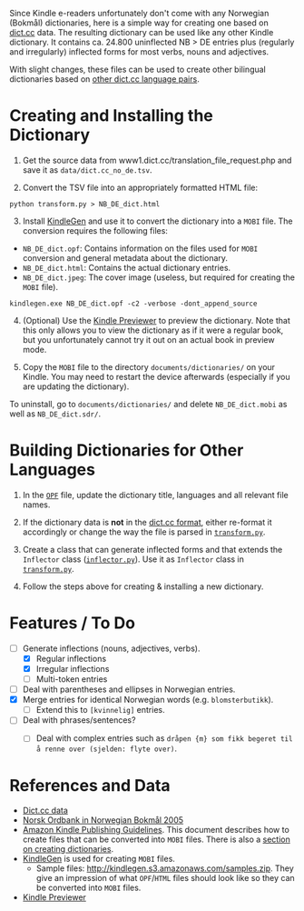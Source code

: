 Since Kindle e-readers unfortunately don't come with any Norwegian (Bokmål) dictionaries, here is a simple way for creating one based on [dict.cc](deno.dict.cc) data.
The resulting dictionary can be used like any other Kindle dictionary.
It contains ca. 24.800 uninflected NB > DE entries plus (regularly and irregularly) inflected forms for most verbs, nouns and adjectives.

With slight changes, these files can be used to create other bilingual dictionaries based on [other dict.cc language pairs](https://browse.dict.cc/).

# Creating and Installing the Dictionary

1. Get the source data from www1.dict.cc/translation_file_request.php and save it as `data/dict.cc_no_de.tsv`.

2. Convert the TSV file into an appropriately formatted HTML file:
```
python transform.py > NB_DE_dict.html
```

3. Install [KindleGen](https://www.amazon.com/gp/feature.html?docId=1000765211) and use it to convert the dictionary into a `MOBI` file. The conversion requires the following files:

- `NB_DE_dict.opf`: Contains information on the files used for `MOBI` conversion and general metadata about the dictionary.
- `NB_DE_dict.html`: Contains the actual dictionary entries.
- `NB_DE_dict.jpeg`: The cover image (useless, but required for creating the `MOBI` file).

```
kindlegen.exe NB_DE_dict.opf -c2 -verbose -dont_append_source
```

4. (Optional) Use the [Kindle Previewer](https://www.amazon.com/gp/feature.html/?docId=1000765261) to preview the dictionary.
Note that this only allows you to view the dictionary as if it were a regular book, but you unfortunately cannot try it out on an actual book in preview mode.

5. Copy the `MOBI` file to the directory `documents/dictionaries/` on your Kindle.
You may need to restart the device afterwards (especially if you are updating the dictionary).


To uninstall, go to `documents/dictionaries/` and delete `NB_DE_dict.mobi` as well as `NB_DE_dict.sdr/`.

# Building Dictionaries for Other Languages

1. In the [`OPF`](/NB_DE_dict.opf) file, update the dictionary title, languages and all relevant file names.

2. If the dictionary data is **not** in the [dict.cc format](/data/dict.cc/README.md), either re-format it accordingly or change the way the file is parsed in [`transform.py`](/transform.py).

3. Create a class that can generate inflected forms and that extends the `Inflector` class ([`inflector.py`](/inflector.py)). Use it as `Inflector` class in [`transform.py`](/transform.py).

4. Follow the steps above for creating & installing a new dictionary.

# Features / To Do

- [ ] Generate inflections (nouns, adjectives, verbs).
  - [x] Regular inflections
  - [x] Irregular inflections
  - [ ] Multi-token entries
- [ ] Deal with parentheses and ellipses in Norwegian entries.
- [x] Merge entries for identical Norwegian words (e.g. `blomsterbutikk`).
  - [ ] Extend this to `[kvinnelig]` entries.
- [ ] Deal with phrases/sentences?
  - [ ] Deal with complex entries such as `dråpen {m} som fikk begeret til å renne over (sjelden: flyte over)`.


# References and Data

- [Dict.cc data](https://www1.dict.cc/translation_file_request.php)
- [Norsk Ordbank in Norwegian Bokmål 2005](https://www.nb.no/sprakbanken/show?serial=oai%3Anb.no%3Asbr-5)
- [Amazon Kindle Publishing Guidelines](https://s3.amazonaws.com/kindlegen/AmazonKindlePublishingGuidelines.pdf).
This document describes how to create files that can be converted into `MOBI` files.
There is also a [section on creating dictionaries](https://s3.amazonaws.com/kindlegen/AmazonKindlePublishingGuidelines.pdf#page=71).
- [KindleGen](https://www.amazon.com/gp/feature.html?docId=1000765211) is used for creating `MOBI` files.
  - Sample files: http://kindlegen.s3.amazonaws.com/samples.zip. They give an impression of what `OPF`/`HTML` files should look like so they can be converted into `MOBI` files.
- [Kindle Previewer](https://www.amazon.com/gp/feature.html/?docId=1000765261)
